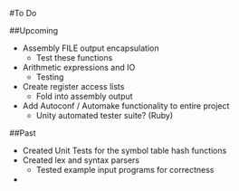 #To Do

##Upcoming
* Assembly FILE output encapsulation
	* Test these functions
* Arithmetic expressions and IO
	* Testing
* Create register access lists
	* Fold into assembly output
* Add Autoconf / Automake functionality to entire project
	* Unity automated tester suite? (Ruby)

##Past
* Created Unit Tests for the symbol table hash functions
* Created lex and syntax parsers
	* Tested example input programs for correctness
* 


